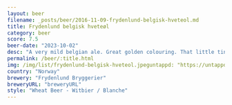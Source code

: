 ```yaml
---
layout: beer
filename: _posts/beer/2016-11-09-frydenlund-belgisk-hveteol.md
title: Frydenlund belgisk hveteøl
category: beer
score: 7.5
beer-date: "2023-10-02"
desc: "A very mild belgian ale. Great golden colouring. That little tinge of belgian flavours really elevates a regular pale ale"
permalink: /beer/:title.html
img: /img/list/frydenlund-belgisk-hveteol.jpeguntappd: "https://untappd.com/b/frydenlund-bryggerier-belgisk-hveteol/2617082"
country: "Norway"
brewery: "Frydenlund Bryggerier"
breweryURL: "breweryURL"
style: "Wheat Beer - Witbier / Blanche"
---
```

